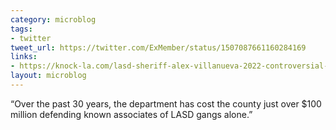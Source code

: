 ```yaml
---
category: microblog
tags:
- twitter
tweet_url: https://twitter.com/ExMember/status/1507087661160284169
links:
- https://knock-la.com/lasd-sheriff-alex-villanueva-2022-controversial-election-tactics/
layout: microblog
---
```

“Over the past 30 years, the department has cost the county just over $100 million defending known associates of LASD gangs alone.”
